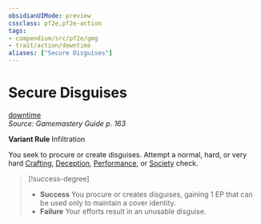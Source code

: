 ```yaml
---
obsidianUIMode: preview
cssclass: pf2e,pf2e-action
tags:
- compendium/src/pf2e/gmg
- trait/action/downtime
aliases: ["Secure Disguises"]
---
```

# Secure Disguises
[downtime](downtime.md)  
*Source: Gamemastery Guide p. 163*  

**Variant Rule** Infiltration

You seek to procure or create disguises. Attempt a normal, hard, or very hard [Crafting](../../compendium/skills.md#Crafting), [Deception](../../compendium/skills.md#Deception), [Performance](../../compendium/skills.md#Performance), or [Society](../../compendium/skills.md#Society) check.

> [!success-degree] 
> - **Success** You procure or creates disguises, gaining 1 EP that can be used only to maintain a cover identity.
> - **Failure** Your efforts result in an unusable disguise.